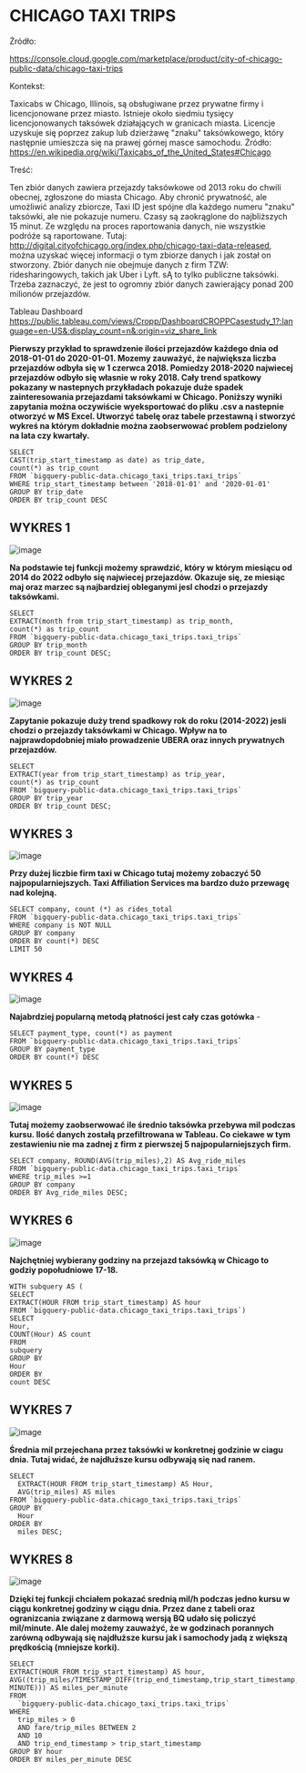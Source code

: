                                                               

# CHICAGO TAXI TRIPS 

Żródło:

https://console.cloud.google.com/marketplace/product/city-of-chicago-public-data/chicago-taxi-trips


Kontekst:

Taxicabs w Chicago, Illinois, są obsługiwane przez prywatne firmy i licencjonowane przez miasto. Istnieje około siedmiu tysięcy licencjonowanych taksówek 
działających w granicach miasta. Licencje uzyskuje się poprzez zakup lub dzierżawę "znaku" taksówkowego, który następnie umieszcza się na prawej górnej masce samochodu. 
Źródło: https://en.wikipedia.org/wiki/Taxicabs_of_the_United_States#Chicago

Treść:

Ten zbiór danych zawiera przejazdy taksówkowe od 2013 roku do chwili obecnej, zgłoszone do miasta Chicago.
Aby chronić prywatność, ale umożliwić analizy zbiorcze, Taxi ID jest spójne dla każdego numeru "znaku" taksówki, ale nie pokazuje numeru. 
Czasy są zaokrąglone do najbliższych 15 minut. Ze względu na proces raportowania danych, nie wszystkie podróże są raportowane.
Tutaj: http://digital.cityofchicago.org/index.php/chicago-taxi-data-released, można uzyskać więcej informacji o tym zbiorze danych i jak został on stworzony.
Zbiór danych nie obejmuje danych z firm TZW: ridesharingowych, takich jak Uber i Lyft. sĄ to tylko publiczne taksówki. Trzeba zaznaczyć, że jest to ogromny zbiór danych 
zawierający ponad 200 milionów przejazdów.


Tableau Dashboard https://public.tableau.com/views/Cropp/DashboardCROPPCasestudy_1?:language=en-US&:display_count=n&:origin=viz_share_link



**Pierwszy przykład to sprawdzenie ilości przejazdów każdego dnia od 2018-01-01 do 2020-01-01. Mozemy zauważyć, że największa liczba
przejazdów odbyła się w 1 czerwca 2018. Pomiedzy 2018-2020 najwiecej przejazdów odbyło się własnie w roky 2018. Cały trend spatkowy pokazany 
w nastepnych przykładach pokazuje duże spadek zainteresowania przejazdami taksówkami w Chicago. Poniższy wyniki zapytania można oczywiście
wyeksportować do pliku .csv a nastepnie otworzyć w MS Excel. Utworzyć tabelę oraz tabele przestawną i stworzyć wykreś na którym 
dokładnie można zaobserwować problem podzielony na lata czy kwartały.**  

```
SELECT
CAST(trip_start_timestamp as date) as trip_date,
count(*) as trip_count
FROM `bigquery-public-data.chicago_taxi_trips.taxi_trips`
WHERE trip_start_timestamp between '2018-01-01' and '2020-01-01'
GROUP BY trip_date
ORDER BY trip_count DESC

```



## WYKRES 1 

![image](https://user-images.githubusercontent.com/110094376/196025173-bf9ce1e8-28de-4e1a-82ab-2e0f008d523d.png)

**Na podstawie tej funkcji możemy sprawdzić, który w którym miesiącu od 2014 do 2022 odbyło się najwiecej przejazdów. 
Okazuje się, ze miesiąc maj oraz marzec są najbardziej obleganymi jesl chodzi o przejazdy taksówkami.**

```
SELECT
EXTRACT(month from trip_start_timestamp) as trip_month,
count(*) as trip_count
FROM `bigquery-public-data.chicago_taxi_trips.taxi_trips`
GROUP BY trip_month
ORDER BY trip_count DESC;

```


## WYKRES 2 

![image](https://user-images.githubusercontent.com/110094376/196025263-b624aa79-7146-49eb-9ab0-7003f13af0ea.png)


**Zapytanie pokazuje duży trend spadkowy rok do roku (2014-2022) jesli chodzi o przejazdy taksówkami w Chicago. Wpływ na to najprawdopdobniej
miało prowadzenie UBERA oraz innych prywatnych przejazdów.**

```
SELECT
EXTRACT(year from trip_start_timestamp) as trip_year,
count(*) as trip_count
FROM `bigquery-public-data.chicago_taxi_trips.taxi_trips`
GROUP BY trip_year
ORDER BY trip_count DESC;
```



## WYKRES 3 

![image](https://user-images.githubusercontent.com/110094376/196025437-fb48836a-7177-43c8-94f0-a9ba6f727e8f.png)


**Przy dużej liczbie firm taxi w Chicago tutaj możemy zobaczyć 50 najpopularniejszych. Taxi Affiliation Services ma bardzo dużo przewagę 
nad kolejną.** 

```
SELECT company, count (*) as rides_total
FROM `bigquery-public-data.chicago_taxi_trips.taxi_trips`
WHERE company is NOT NULL
GROUP BY company 
ORDER BY count(*) DESC
LIMIT 50
```


## WYKRES 4 

![image](https://user-images.githubusercontent.com/110094376/196025488-a29c47f3-451b-4028-95b4-ce2a3d1b3603.png)



**Najabrdziej popularną metodą płatności jest cały czas gotówka** -

```
SELECT payment_type, count(*) as payment
FROM `bigquery-public-data.chicago_taxi_trips.taxi_trips`
GROUP BY payment_type
ORDER BY count(*) DESC
```


## WYKRES 5 

![image](https://user-images.githubusercontent.com/110094376/196025637-0015c822-e20f-4dd2-a7dd-5e165b4155b0.png)

**Tutaj możemy zaobserwować ile średnio taksówka przebywa mil podczas kursu. Ilość danych zostałą przefiltrowana w Tableau. 
Co ciekawe w tym zestawieniu nie ma zadnej z firm z pierwszej 5 najpopularniejszych firm.**

```
SELECT company, ROUND(AVG(trip_miles),2) AS Avg_ride_miles
FROM `bigquery-public-data.chicago_taxi_trips.taxi_trips`
WHERE trip_miles >=1
GROUP BY company 
ORDER BY Avg_ride_miles DESC;

```


## WYKRES 6 

![image](https://user-images.githubusercontent.com/110094376/196025718-f5554149-e00a-4ee1-b16a-e9d8689cbceb.png)

**Najchętniej wybierany godziny na przejazd taksówką w Chicago to godziy popołudniowe 17-18.**

```
WITH subquery AS (
SELECT
EXTRACT(HOUR FROM trip_start_timestamp) AS hour
FROM `bigquery-public-data.chicago_taxi_trips.taxi_trips`)
SELECT
Hour,
COUNT(Hour) AS count
FROM
subquery
GROUP BY
Hour
ORDER BY
count DESC
```

## WYKRES 7 

![image](https://user-images.githubusercontent.com/110094376/196025795-d3ace3dd-af72-4c32-b3d8-ed87f074d60a.png)

**Średnia mil przejechana przez taksówki w konkretnej godzinie w ciagu dnia. Tutaj widać, że najdłuższe kursu odbywają się nad ranem.**

```
SELECT
  EXTRACT(HOUR FROM trip_start_timestamp) AS Hour,
  AVG(trip_miles) AS miles
FROM `bigquery-public-data.chicago_taxi_trips.taxi_trips`
GROUP BY
  Hour
ORDER BY
  miles DESC;
```

## WYKRES 8 

![image](https://user-images.githubusercontent.com/110094376/196025839-98c835f2-eafc-4f04-b139-17b4eb50c557.png)

**Dzięki tej funkcji chciałem pokazać srednią mil/h podczas jedno kursu w ciągu konkretnej godziny w ciągu dnia. Przez dane z tabeli oraz ogranizcania związane z 
darmową wersją BQ udało się policzyć mil/minute. Ale dalej możemy zauważyć, że w godzinach porannych zarówną odbywają się najdłuższe kursu jak i samochody jadą z większą prędkością (mniejsze korki).**

```
SELECT
EXTRACT(HOUR FROM trip_start_timestamp) AS hour,
AVG((trip_miles/TIMESTAMP_DIFF(trip_end_timestamp,trip_start_timestamp, MINUTE))) AS miles_per_minute
FROM
  `bigquery-public-data.chicago_taxi_trips.taxi_trips`
WHERE
  trip_miles > 0
  AND fare/trip_miles BETWEEN 2
  AND 10
  AND trip_end_timestamp > trip_start_timestamp
GROUP BY hour
ORDER BY miles_per_minute DESC
```

